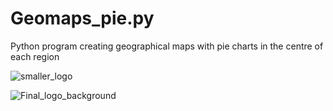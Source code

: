 # Geomaps_pie.py
Python program creating geographical maps with pie charts in the centre of each region

![smaller_logo](https://github.com/user-attachments/assets/4a593cf8-947a-4958-adcc-a18c6a77d654)

![Final_logo_background](https://github.com/user-attachments/assets/12f56058-b892-4e0f-be21-4b83c534e530)
